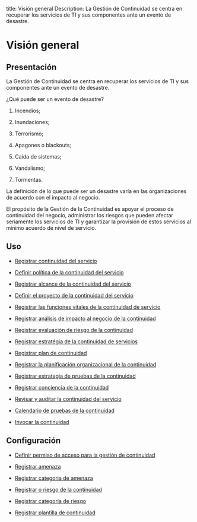 title: Visión general
Description: La Gestión de Continuidad se centra en recuperar los servicios de TI y sus componentes ante un evento de desastre.
# Visión general


Presentación
----------------

La Gestión de Continuidad se centra en recuperar los servicios de TI y sus
componentes ante un evento de desastre.

¿Qué puede ser un evento de desastre?

1.  Incendios;

2.  Inundaciones;

3.  Terrorismo;

4.  Apagones o blackouts;

5.  Caída de sistemas;

6.  Vandalismo;

7.  Tormentas.

La definición de lo que puede ser un desastre varía en las organizaciones de
acuerdo con el impacto al negocio.

El propósito de la Gestión de la Continuidad es apoyar el proceso de continuidad
del negocio, administrar los riesgos que pueden afectar seriamente los servicios
de TI y garantizar la provisión de estos servicios al mínimo acuerdo de nivel de
servicio.

Uso
-------

- [Registrar continuidad del servicio](/es-es/citsmart-platform-9/processes/continuity/use/register-service-continuity.html)
  
- [Definir política de la continuidad del servicio](/es-es/citsmart-platform-9/processes/continuity/use/continuity-policy.html)
   
- [Registrar alcance de la continuidad del servicio](/es-es/citsmart-platform-9/processes/continuity/use/service-continuity-scope.html)

- [Definir el proyecto de la continuidad del servicio](/es-es/citsmart-platform-9/processes/continuity/use/service-continuity-project.html)

- [Registrar las funciones vitales de la continuidad de servicio](/es-es/citsmart-platform-9/processes/continuity/use/continuity-vital-functions.html)

- [Registrar análisis de impacto al negocio de la continuidad](/es-es/citsmart-platform-9/processes/continuity/use/impact-analysis-continuity-business.html)

- [Registrar evaluación de riesgo de la continuidad](/es-es/citsmart-platform-9/processes/continuity/use/continuity-risk-evaluation.html)

- [Registrar estratégia de la continuidad de servicios](/es-es/citsmart-platform-9/processes/continuity/use/service-continuity-strategy.html)

- [Registrar plan de continuidad](/es-es/citsmart-platform-9/processes/continuity/use/continuity-plan.html)

- [Registrar la planificación organizacional de la continuidad](/es-es/citsmart-platform-9/processes/continuity/use/continuity-organizational-planning.html)

- [Registrar estrategia de pruebas de la continuidad](/es-es/citsmart-platform-9/processes/continuity/use/continuity-test-registration.html)

- [Registrar conciencia de la continuidad](/es-es/citsmart-platform-9/processes/continuity/use/continuity-awareness.html)

- [Revisar y auditar la continuidad del servicio](/es-es/citsmart-platform-9/processes/continuity/use/review-and-audit-continuity.html)

- [Calendario de pruebas de la continuidad](/es-es/citsmart-platform-9/processes/continuity/use/continuity-test-calendar.html)

- [Invocar la continuidad](/es-es/citsmart-platform-9/processes/continuity/use/invoke-continuity.html)

Configuración
-----------------

- [Definir permiso de acceso para la gestión de continuidad](/es-es/citsmart-platform-9/processes/continuity/configuration/access-continuity-management.html)

- [Registrar amenaza](/es-es/citsmart-platform-9/processes/continuity/configuration/register-threat.html)

- [Registrar categoria de amenaza](/es-es/citsmart-platform-9/processes/continuity/configuration/threat-category.html)

- [Registrar o riesgo de la continuidad](/es-es/citsmart-platform-9/processes/continuity/configuration/register-continuity-risk.html)

- [Registrar categoría de riesgo](/es-es/citsmart-platform-9/processes/continuity/configuration/risk-category.html)

- [Registrar plantilla de continuidad](/pt-br/citsmart-platform-9/processes/continuity/configuration/continuity-template.html)

<!-- !!! tip "About"

    <b>Product/Version:</b> CITSmart | 8.00 &nbsp;&nbsp;
    <b>Updated:</b>01/28/2019 – Anna Martins

